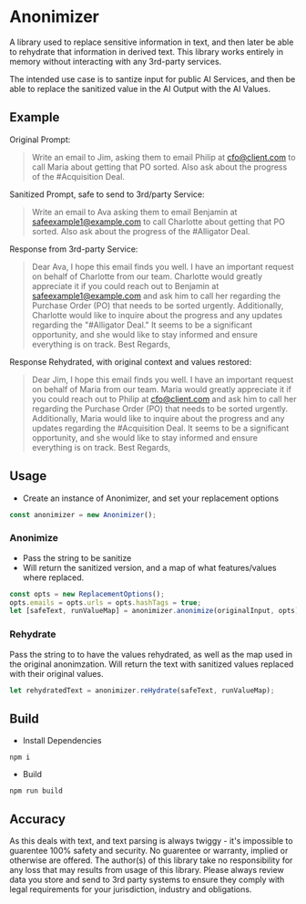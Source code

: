 # Anonimizer

A library used to replace sensitive information in text, and then later be able to rehydrate that information in derived text. This library works entirely in memory without interacting with any 3rd-party services.

The intended use case is to santize input for public AI Services, and then be able to replace the sanitized value in the AI Output with the AI Values.

## Example

Original Prompt:

> Write an email to Jim, asking them to email Philip at cfo@client.com to call Maria about getting that PO sorted. Also ask about the progress of the #Acquisition Deal.

Sanitized Prompt, safe to send to 3rd/party Service:

> Write an email to Ava asking them to email Benjamin at safeexample1@example.com to call Charlotte about getting that PO sorted. Also ask about the progress of the #Alligator Deal.

Response from 3rd-party Service:

> Dear Ava,
> I hope this email finds you well. I have an important request on behalf of Charlotte from our team. Charlotte would greatly appreciate it if you could reach out to Benjamin at safeexample1@example.com and ask him to call her regarding the Purchase Order (PO) that needs to be sorted urgently.
> Additionally, Charlotte would like to inquire about the progress and any updates regarding the "#Alligator Deal." It seems to be a significant opportunity, and she would like to stay informed and ensure everything is on track.
> Best Regards,

Response Rehydrated, with original context and values restored:

> Dear Jim, 
> I hope this email finds you well. I have an important request on behalf of Maria from our team. Maria would greatly appreciate it if you could reach out to Philip at cfo@client.com and ask him to call her regarding the Purchase Order (PO) that needs to be sorted urgently.
>Additionally, Maria would like to inquire about the progress and any updates regarding the #Acquisition Deal. It seems to be a significant opportunity, and she would like to stay informed and ensure everything is on track.
> Best Regards,

## Usage

* Create an instance of Anonimizer, and set your replacement options
``` ts
const anonimizer = new Anonimizer();
```

### Anonimize

* Pass the string to be sanitize
* Will return the sanitized version, and a map of what features/values where replaced.

``` ts
const opts = new ReplacementOptions();
opts.emails = opts.urls = opts.hashTags = true;
let [safeText, runValueMap] = anonimizer.anonimize(originalInput, opts);
```

### Rehydrate

Pass the string to to have the values rehydrated, as well as the map used in the original anonimzation.
Will return the text with sanitized values replaced with their original values.

``` ts
let rehydratedText = anonimizer.reHydrate(safeText, runValueMap);
```

## Build
* Install Dependencies
``` console
npm i
```
* Build
``` console
npm run build
```

## Accuracy

As this deals with text, and text parsing is always twiggy - it's impossible to guarentee 100% safety and security. No guarentee or warranty, implied or otherwise are offered. The author(s) of this library take no responsibility for any loss that may results from usage of this library. Please always review data you store and send to 3rd party systems to ensure they comply with legal requirements for your jurisdiction, industry and obligations.